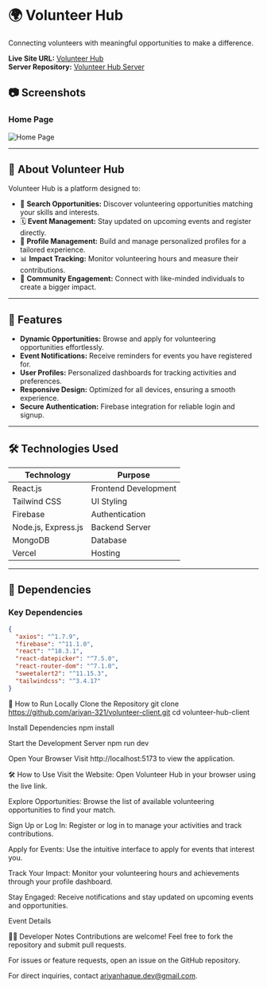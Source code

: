 # 🌍 Volunteer Hub  

Connecting volunteers with meaningful opportunities to make a difference.  

**Live Site URL:** [Volunteer Hub](https://assignment-11-ariyan.netlify.app/)  
**Server Repository:** [Volunteer Hub Server](https://github.com/ariyan-321/volunteer-hub-server)


## 📷 Screenshots  

### Home Page  
![Home Page](https://i.ibb.co.com/mJw1f1Y/Screenshot-2025-01-04-150326.png) 


---

## 📖 About Volunteer Hub  
Volunteer Hub is a platform designed to:  
- 🔎 **Search Opportunities:** Discover volunteering opportunities matching your skills and interests.  
- 🗓️ **Event Management:** Stay updated on upcoming events and register directly.  
- 📝 **Profile Management:** Build and manage personalized profiles for a tailored experience.  
- 📊 **Impact Tracking:** Monitor volunteering hours and measure their contributions.  
- 🌟 **Community Engagement:** Connect with like-minded individuals to create a bigger impact.  

---

## 🚀 Features  
- **Dynamic Opportunities:** Browse and apply for volunteering opportunities effortlessly.  
- **Event Notifications:** Receive reminders for events you have registered for.  
- **User Profiles:** Personalized dashboards for tracking activities and preferences.  
- **Responsive Design:** Optimized for all devices, ensuring a smooth experience.  
- **Secure Authentication:** Firebase integration for reliable login and signup.  

---

## 🛠️ Technologies Used  
| **Technology**      | **Purpose**                |  
|----------------------|----------------------------|  
| React.js            | Frontend Development       |  
| Tailwind CSS        | UI Styling                 |  
| Firebase            | Authentication             |  
| Node.js, Express.js | Backend Server             |  
| MongoDB             | Database                   |  
| Vercel              | Hosting                    |  

---

## 🧰 Dependencies  

### Key Dependencies  
```json
{
  "axios": "^1.7.9",
  "firebase": "^11.1.0",
  "react": "^18.3.1",
  "react-datepicker": "^7.5.0",
  "react-router-dom": "^7.1.0",
  "sweetalert2": "^11.15.3",
  "tailwindcss": "^3.4.17"
}
```


📝 How to Run Locally
Clone the Repository
git clone https://github.com/ariyan-321/volunteer-client.git
cd volunteer-hub-client


Install Dependencies
npm install


Start the Development Server
npm run dev


Open Your Browser
Visit http://localhost:5173 to view the application.

🛠️ How to Use
Visit the Website:
Open Volunteer Hub in your browser using the live link.

Explore Opportunities:
Browse the list of available volunteering opportunities to find your match.

Sign Up or Log In:
Register or log in to manage your activities and track contributions.

Apply for Events:
Use the intuitive interface to apply for events that interest you.

Track Your Impact:
Monitor your volunteering hours and achievements through your profile dashboard.

Stay Engaged:
Receive notifications and stay updated on upcoming events and opportunities.




Event Details

🧑‍💻 Developer Notes
Contributions are welcome! Feel free to fork the repository and submit pull requests.

For issues or feature requests, open an issue on the GitHub repository.

For direct inquiries, contact ariyanhaque.dev@gmail.com.


